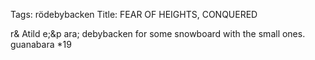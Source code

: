 Tags: rödebybacken
Title: FEAR OF HEIGHTS, CONQUERED
  
r& Atild e;&p ara; debybacken for some snowboard with the small ones. guanabara *19  
